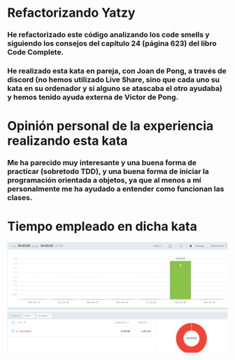 # Refactorizando Yatzy
### He refactorizado este código analizando los code smells y siguiendo los consejos del capítulo 24 (página 623) del libro Code Complete.
### He realizado esta kata en pareja, con Joan de Pong, a través de discord (no hemos utilizado Live Share, sino que cada uno su kata en su ordenador y si alguno se atascaba el otro ayudaba) y hemos tenido ayuda externa de Victor de Pong.
# Opinión personal de la experiencia realizando esta kata
### Me ha parecido muy interesante y una buena forma de practicar (sobretodo TDD), y una buena forma de iniciar la programación orientada a objetos, ya que al menos a mí personalmente me ha ayudado a entender como funcionan las clases.
# Tiempo empleado en dicha kata
![Clockify Yatzy](clockifyYatzy.PNG)
